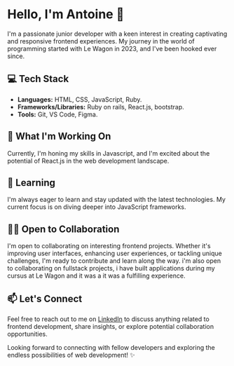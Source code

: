 # Hello, I'm Antoine 👋

I'm a passionate junior developer with a keen interest in creating captivating and responsive frontend experiences. My journey in the world of programming started with Le Wagon in 2023, and I've been hooked ever since.

## 💻 Tech Stack

- **Languages:** HTML, CSS, JavaScript, Ruby.
- **Frameworks/Libraries:** Ruby on rails, React.js, bootstrap.
- **Tools:** Git, VS Code, Figma.

## 🚀 What I'm Working On

Currently, I'm honing my skills in Javascript, and I'm excited about the potential of React.js in the web development landscape.

## 🌱 Learning

I'm always eager to learn and stay updated with the latest technologies. My current focus is on diving deeper into JavaScript frameworks.

## 👯‍♀️ Open to Collaboration

I'm open to collaborating on interesting frontend projects. Whether it's improving user interfaces, enhancing user experiences, or tackling unique challenges, I'm ready to contribute and learn along the way.
i'm also open to collaborating on fullstack projects, i have built applications during my cursus at Le Wagon and it was a it was a fulfilling experience.

## 📫 Let's Connect

Feel free to reach out to me on [LinkedIn](https://www.linkedin.com/in/antoine-le-floch/) to discuss anything related to frontend development, share insights, or explore potential collaboration opportunities.

Looking forward to connecting with fellow developers and exploring the endless possibilities of web development! ✨
<!---
F1uffee/F1uffee is a ✨ special ✨ repository because its `README.md` (this file) appears on your GitHub profile.
You can click the Preview link to take a look at your changes.
--->
